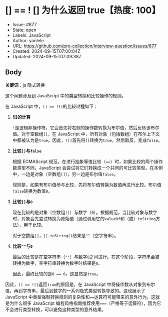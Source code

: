 # [] == ! [] 为什么返回 true【热度: 100】

- Issue: #877
- State: open
- Labels: JavaScript
- Author: yanlele
- URL: https://github.com/pro-collection/interview-question/issues/877
- Created: 2024-09-15T07:00:04Z
- Updated: 2024-09-15T07:09:38Z

## Body

**关键词**：js 隐式转换

这个问题涉及到 JavaScript 中的类型转换和比较操作的规则。

在 JavaScript 中，`[] == ![]`的比较过程如下：

1. **![]的计算**

   `!`是逻辑非操作符，它会首先将右侧的操作数转换为布尔值，然后反转该布尔值。对于空数组`[]`，在 JavaScript 中，所有对象（包括数组）在布尔上下文中都被认为是`true`。因此，`![]`首先将`[]`转换为`true`，然后取反，变成`false`。

2. **比较`[]`与`false`**

   根据 ECMAScript 规范，在进行抽象等值比较（`==`）时，如果比较的两个操作数类型不同，JavaScript 会尝试将它们转换成一个共同的可比较类型。在本例中，一边是对象（空数组`[]`），另一边是布尔值`false`。

   规则是，如果有布尔值参与比较，先将布尔值转换为数值再进行比较。布尔值`false`转换为数值`0`。

3. **比较`[]`与`0`**

   现在比较的是对象（空数组`[]`）与数字（`0`）。根据规范，当比较对象与数字时，对象会先尝试转换为原始值（通过调用它的`valueOf`和（或）`toString`方法），用于比较。

   对于空数组`[]`，`[].toString()`结果是`""`（空字符串）。

4. **比较`""`与`0`**

   最后的比较是在空字符串（`""`）与数字`0`之间进行。在这个阶段，字符串会被转换为数字，空字符串转换为数字时结果是`0`。

   因此，最终比较的是`0 == 0`，这显然是`true`。

因此，`[] == ![]`返回`true`的原因是，在 JavaScript 中将操作数从对象到布尔值，再到字符串，最后到数字的一系列隐式类型转换导致的。这也展示了 JavaScript 中类型强制转换规则的复杂性和`==`运算符可能带来的意外行为。这就是为什么很多 JavaScript 编程风格指南推荐使用`===`（严格等于运算符），因为它不会进行类型转换，可以避免这种类型的意外结果。

